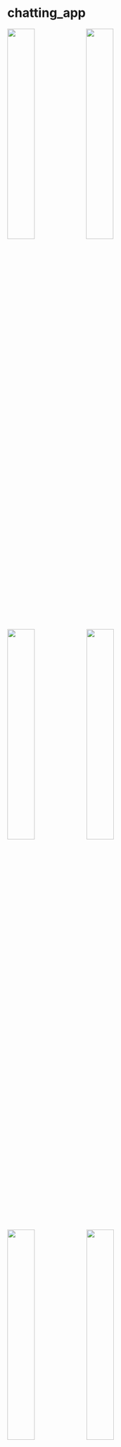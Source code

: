 # chatting_app

<img align="left" src="https://user-images.githubusercontent.com/48744669/63685494-accf6c80-c829-11e9-9c26-77223b5b5003.png" width="35%"/>
<img src="https://user-images.githubusercontent.com/48744669/63685488-ab9e3f80-c829-11e9-8abf-9fb5ceed3667.png" width="35%"/>
<img src="https://user-images.githubusercontent.com/48744669/63685492-accf6c80-c829-11e9-83a1-9482ac3162d1.png" width="35%"/>
<img src="https://user-images.githubusercontent.com/48744669/63685490-ac36d600-c829-11e9-992d-9dd89cf75cef.png" width="35%"/>
<img src="https://user-images.githubusercontent.com/48744669/63685487-ab9e3f80-c829-11e9-9036-4bd063876e90.png" width="35%"/>
<img src="https://user-images.githubusercontent.com/48744669/63685493-accf6c80-c829-11e9-9fcd-c2b79f228faf.png" width="35%"/>
<img src="https://user-images.githubusercontent.com/48744669/63685491-ac36d600-c829-11e9-8571-1a57ddf2710b.png" width="35%"/>

